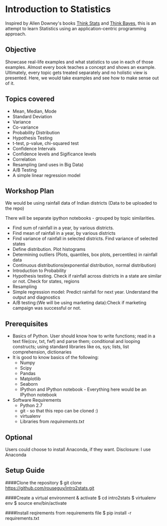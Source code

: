 # Introduction to Statistics

Inspired by Allen Downey's books [Think Stats](http://greenteapress.com/thinkstats/) and [Think Bayes](http://greenteapress.com/thinkbayes/), this is an attempt to learn Statistics using an application-centric programming approach. 

## Objective
Showcase real-life examples and what statistics to use in each of those examples. Almost every book teaches a concept and shows an example. Ultimately, every topic gets treated separately and no holistic view is presented. Here, we would take examples and see how to make sense out of it. 

## Topics covered

* Mean, Median, Mode
* Standard Deviation
* Variance
* Co-variance
* Probability Distribution
* Hypothesis Testing
* t-test, p-value, chi-squared test
* Confidence Intervals
* Confidence levels and Sigificance levels
* Correlation
* Resampling (and uses in Big Data)
* A/B Testing
* A simple linear regression model

## Workshop Plan
We would be using rainfall data of Indian districts (Data to be uploaded to the repo)

There will be separate ipython notebooks - grouped by topic similarities.

* Find sum of rainfall in a year, by various districts.
* Find mean of rainfall in a year, by various districts
* Find variance of rainfall in selected districts. Find variance of selected states
* Define distribution. Plot histograms
* Determining outliers (Plots, quantiles, box plots, percentiles) in rainfall data
* Continuous distributions(exponential distribution, normal distribution)
* Introduction to Probability
* Hypothesis testing. Check if rainfall across districts in a state are similar or not. Check for states, regions
* Resampling
* Simple regression model: Predict rainfall for next year. Understand the output and diagnostics
* A/B testing:(We will be using marketing data):Check if marketing campaign was successful or not.


## Prerequisites
* Basics of Python. User should know how to write functions; read in a text file(csv, txt, fwf) and parse them; conditional and looping constructs; using standard libraries like os, sys; lists, list comprehension, dictionaries
* It is good to know basics of the following:
    * Numpy
    * Scipy
    * Pandas
    * Matplotlib
    * Seaborn
    * IPython and IPython notebook - Everything here would be an IPython notebook
* Software Requirements
    * Python 2.7
    * git - so that this repo can be cloned :)  
    * virtualenv
    * Libraries from *requirements.txt*

## Optional
Users could choose to install Anaconda, if they want. Disclosure: I use Anaconda

## Setup Guide

####Clone the repository
    $ git clone https://github.com/rouseguy/intro2stats.git

####Create a virtual environment & activate
    $ cd intro2stats
    $ virtualenv env
    $ source env/bin/activate

####Install reqirements from requirements file
    $ pip install -r requirements.txt
